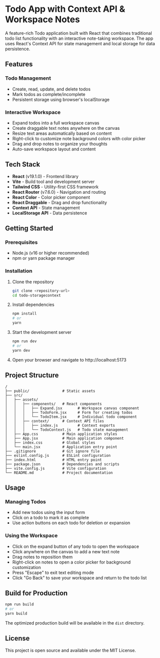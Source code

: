 # Todo App with Context API & Workspace Notes

A feature-rich Todo application built with React that combines traditional todo list functionality with an interactive note-taking workspace. The app uses React's Context API for state management and local storage for data persistence.

## Features

### Todo Management
- Create, read, update, and delete todos
- Mark todos as complete/incomplete
- Persistent storage using browser's localStorage

### Interactive Workspace
- Expand todos into a full workspace canvas
- Create draggable text notes anywhere on the canvas
- Resize text areas automatically based on content
- Right-click to customize note background colors with color picker
- Drag and drop notes to organize your thoughts
- Auto-save workspace layout and content

## Tech Stack

- **React** (v19.1.0) - Frontend library
- **Vite** - Build tool and development server
- **Tailwind CSS** - Utility-first CSS framework
- **React Router** (v7.6.0) - Navigation and routing
- **React Color** - Color picker component
- **React Draggable** - Drag and drop functionality
- **Context API** - State management
- **LocalStorage API** - Data persistence

## Getting Started

### Prerequisites
- Node.js (v16 or higher recommended)
- npm or yarn package manager

### Installation

1. Clone the repository
   ```bash
   git clone <repository-url>
   cd todo-storagecontext
   ```

2. Install dependencies
   ```bash
   npm install
   # or
   yarn
   ```

3. Start the development server
   ```bash
   npm run dev
   # or
   yarn dev
   ```

4. Open your browser and navigate to http://localhost:5173

## Project Structure

```
/
├── public/               # Static assets
├── src/
│   ├── assets/
│   │   ├── components/   # React components
│   │   │   ├── Expand.jsx       # Workspace canvas component
│   │   │   ├── TodoForm.jsx     # Form for creating todos
│   │   │   └── TodoItem.jsx     # Individual todo component
│   │   ├── context/      # Context API files
│   │   │   ├── index.js         # Context exports
│   │   │   └── TodoContext.js   # Todo state management
│   ├── App.css           # Main application styles
│   ├── App.jsx           # Main application component
│   ├── index.css         # Global styles
│   └── main.jsx          # Application entry point
├── .gitignore            # Git ignore file
├── eslint.config.js      # ESLint configuration
├── index.html            # HTML entry point
├── package.json          # Dependencies and scripts
├── vite.config.js        # Vite configuration
└── README.md             # Project documentation
```

## Usage

### Managing Todos
- Add new todos using the input form
- Click on a todo to mark it as complete
- Use action buttons on each todo for deletion or expansion

### Using the Workspace
- Click on the expand button of any todo to open the workspace
- Click anywhere on the canvas to add a new text note
- Drag notes to reposition them
- Right-click on notes to open a color picker for background customization
- Press "Escape" to exit text editing mode
- Click "Go Back" to save your workspace and return to the todo list

## Build for Production

```bash
npm run build
# or
yarn build
```

The optimized production build will be available in the `dist` directory.

## License

This project is open source and available under the MIT License.                                                    